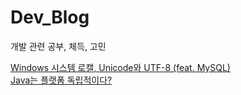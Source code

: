 # Dev_Blog
개발 관련 공부, 체득, 고민

[Windows 시스템 로캘, Unicode와 UTF-8 (feat. MySQL)](https://crayeji.tistory.com/101) <br>
[Java는 플랫폼 독립적이다?](https://crayeji.tistory.com/102) 
